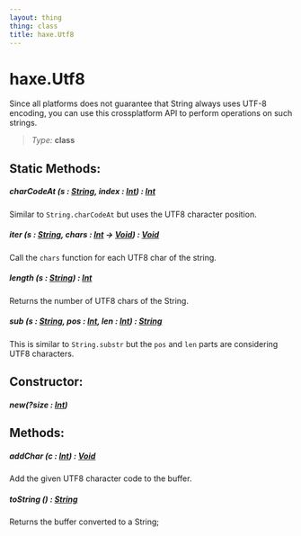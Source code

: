```yaml
---
layout: thing
thing: class
title: haxe.Utf8
---
```

# haxe.Utf8

Since all platforms does not guarantee that String always uses UTF-8 encoding, you
	can use this crossplatform API to perform operations on such strings.



> *Type:* **class**


## Static Methods:


##### **charCodeAt** (s : <a href="../String.html" class="type">String</a>, index : <a href="../Int.html" class="type">Int</a>) : <a href="../Int.html" class="type">Int</a>

Similar to `String.charCodeAt` but uses the UTF8 character position.











##### **iter** (s : <a href="../String.html" class="type">String</a>, chars : <a href="../Int.html" class="type">Int</a> -> <a href="../Void.html" class="type">Void</a>) : <a href="../Void.html" class="type">Void</a>

Call the `chars` function for each UTF8 char of the string.











##### **length** (s : <a href="../String.html" class="type">String</a>) : <a href="../Int.html" class="type">Int</a>

Returns the number of UTF8 chars of the String.











##### **sub** (s : <a href="../String.html" class="type">String</a>, pos : <a href="../Int.html" class="type">Int</a>, len : <a href="../Int.html" class="type">Int</a>) : <a href="../String.html" class="type">String</a>

This is similar to `String.substr` but the `pos` and `len` parts are considering UTF8 characters.










## Constructor:

##### **new**(?size : <a href="../Int.html" class="type">Int</a>)










## Methods:


##### **addChar** (c : <a href="../Int.html" class="type">Int</a>) : <a href="../Void.html" class="type">Void</a>

Add the given UTF8 character code to the buffer.











##### **toString** () : <a href="../String.html" class="type">String</a>

Returns the buffer converted to a String;











